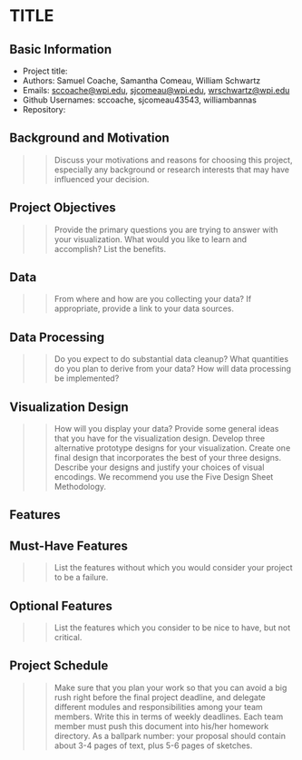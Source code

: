 TITLE
===

Basic Information
---
- Project title:
- Authors: Samuel Coache, Samantha Comeau, William Schwartz
- Emails: sccoache@wpi.edu, sjcomeau@wpi.edu, wrschwartz@wpi.edu
- Github Usernames: sccoache, sjcomeau43543, williambannas
- Repository:

Background and Motivation
---


>>Discuss your motivations and reasons for choosing this project, especially any background or research interests that may have influenced your decision.

Project Objectives 
---


>>Provide the primary questions you are trying to answer with your visualization. What would you like to learn and accomplish? List the benefits.

Data
---


>>From where and how are you collecting your data? If appropriate, provide a link to your data sources.

Data Processing
---


>>Do you expect to do substantial data cleanup? What quantities do you plan to derive from your data? How will data processing be implemented?

Visualization Design
---


>>How will you display your data? Provide some general ideas that you have for the visualization design. Develop three alternative prototype designs for your visualization. Create one final design that incorporates the best of your three designs. Describe your designs and justify your choices of visual encodings. We recommend you use the Five Design Sheet Methodology.

Features
---
## Must-Have Features


>>List the features without which you would consider your project to be a failure.

## Optional Features


>>List the features which you consider to be nice to have, but not critical.

Project Schedule
---


>>Make sure that you plan your work so that you can avoid a big rush right before the final project deadline, and delegate different modules and responsibilities among your team members. Write this in terms of weekly deadlines.
Each team member must push this document into his/her homework directory. As a ballpark number: your proposal should contain about 3-4 pages of text, plus 5-6 pages of sketches.

